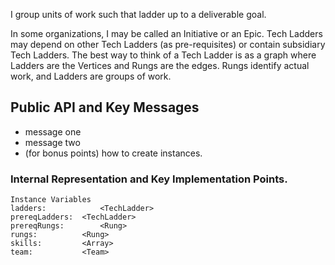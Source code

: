 I group units of work such that ladder up to a deliverable goal.

In some organizations, I may be called an Initiative or an Epic. Tech Ladders 
may depend on other Tech Ladders (as pre-requisites) or contain subsidiary 
Tech Ladders. The best way to think of a Tech Ladder is as a graph where 
Ladders are the Vertices and Rungs are the edges. Rungs identify actual 
work, and Ladders are groups of work.


## Public API and Key Messages

- message one   
- message two 
- (for bonus points) how to create instances.
 
### Internal Representation and Key Implementation Points.

    Instance Variables
	ladders:			<TechLadder>
	prereqLadders:	<TechLadder>
	prereqRungs:		<Rung>
	rungs:			<Rung>
	skills:			<Array>
	team:			<Team>
